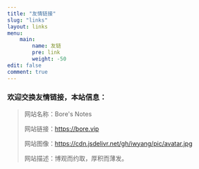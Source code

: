 ```yaml
---
title: "友情链接"
slug: "links"
layout: links
menu: 
    main:
        name: 友链
        pre: link
        weight: -50
edit: false
comment: true
---
```


### 欢迎交换友情链接，本站信息：

> 网站名称：Bore's Notes
>
> 网站链接：https://bore.vip
>
> 网站图像：https://cdn.jsdelivr.net/gh/iwyang/pic/avatar.jpg
>
> 网站描述：博观而约取，厚积而薄发。